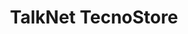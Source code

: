 ---
title: "TalkNet TecnoStore"
url: /ciudad-autonoma-de-buenos-aires/talknet-tecnostore/
shop: Computer
---